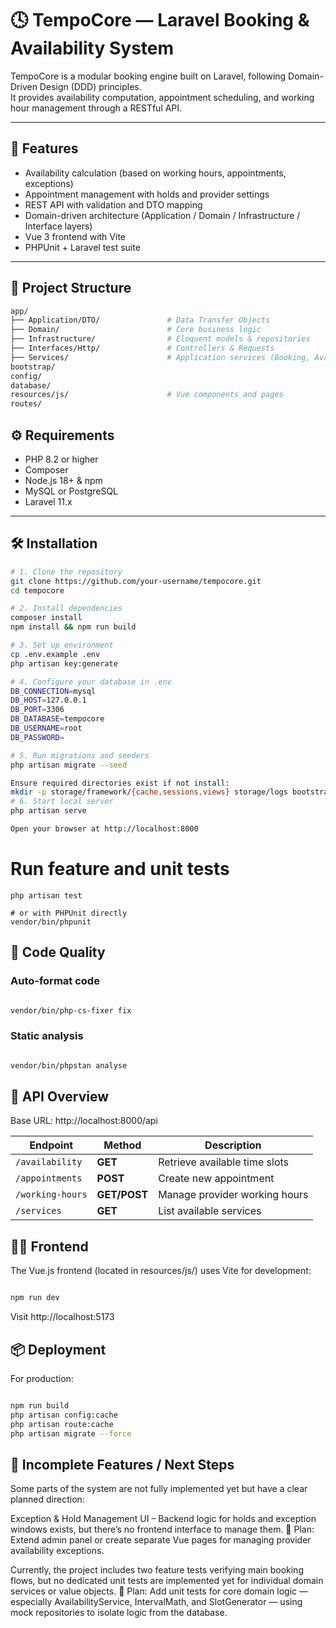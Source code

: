 # 🕓 TempoCore — Laravel Booking & Availability System

TempoCore is a modular booking engine built on Laravel, following Domain-Driven Design (DDD) principles.  
It provides availability computation, appointment scheduling, and working hour management through a RESTful API.

---

## 🚀 Features

- Availability calculation (based on working hours, appointments, exceptions)
- Appointment management with holds and provider settings
- REST API with validation and DTO mapping
- Domain-driven architecture (Application / Domain / Infrastructure / Interface layers)
- Vue 3 frontend with Vite
- PHPUnit + Laravel test suite

---

## 🧩 Project Structure

```bash
app/
├── Application/DTO/               # Data Transfer Objects
├── Domain/                        # Core business logic
├── Infrastructure/                # Eloquent models & repositories
├── Interfaces/Http/               # Controllers & Requests
├── Services/                      # Application services (Booking, Availability)
bootstrap/
config/
database/
resources/js/                      # Vue components and pages
routes/
```

## ⚙️ Requirements

- PHP 8.2 or higher
- Composer
- Node.js 18+ & npm
- MySQL or PostgreSQL
- Laravel 11.x

---

## 🛠️ Installation

```bash
# 1. Clone the repository
git clone https://github.com/your-username/tempocore.git
cd tempocore

# 2. Install dependencies
composer install
npm install && npm run build

# 3. Set up environment
cp .env.example .env
php artisan key:generate

# 4. Configure your database in .env
DB_CONNECTION=mysql
DB_HOST=127.0.0.1
DB_PORT=3306
DB_DATABASE=tempocore
DB_USERNAME=root
DB_PASSWORD=

# 5. Run migrations and seeders
php artisan migrate --seed

Ensure required directories exist if not install:
mkdir -p storage/framework/{cache,sessions,views} storage/logs bootstrap/cache
# 6. Start local server
php artisan serve

Open your browser at http://localhost:8000
```
# Run feature and unit tests
```
php artisan test

# or with PHPUnit directly
vendor/bin/phpunit
```
## 🧹 Code Quality
### Auto-format code
```bash

vendor/bin/php-cs-fixer fix
```

### Static analysis
```bash

vendor/bin/phpstan analyse
```

## 🧱 API Overview
Base URL: http://localhost:8000/api


| Endpoint         | Method     | Description                    |
|------------------|------------|--------------------------------|
| `/availability`  | **GET**    | Retrieve available time slots  |
| `/appointments`  | **POST**   | Create new appointment         |
| `/working-hours` | **GET/POST** | Manage provider working hours  |
| `/services`      | **GET**    | List available services        |

## 🧑‍💻 Frontend
The Vue.js frontend (located in resources/js/) uses Vite for development:
```bash

npm run dev
```
Visit http://localhost:5173

## 📦 Deployment
For production:
````bash

npm run build
php artisan config:cache
php artisan route:cache
php artisan migrate --force
```` 

## 🚧 Incomplete Features / Next Steps

Some parts of the system are not fully implemented yet but have a clear planned direction:

Exception & Hold Management UI –
Backend logic for holds and exception windows exists, but there’s no frontend interface to manage them.
🔧 Plan: Extend admin panel or create separate Vue pages for managing provider availability exceptions.

Currently, the project includes two feature tests verifying main booking flows, but no dedicated unit 
tests are implemented yet for individual domain services or value objects.
🔧 Plan: Add unit tests for core domain logic — especially AvailabilityService, 
IntervalMath, and SlotGenerator — using mock repositories to isolate logic from the database.


